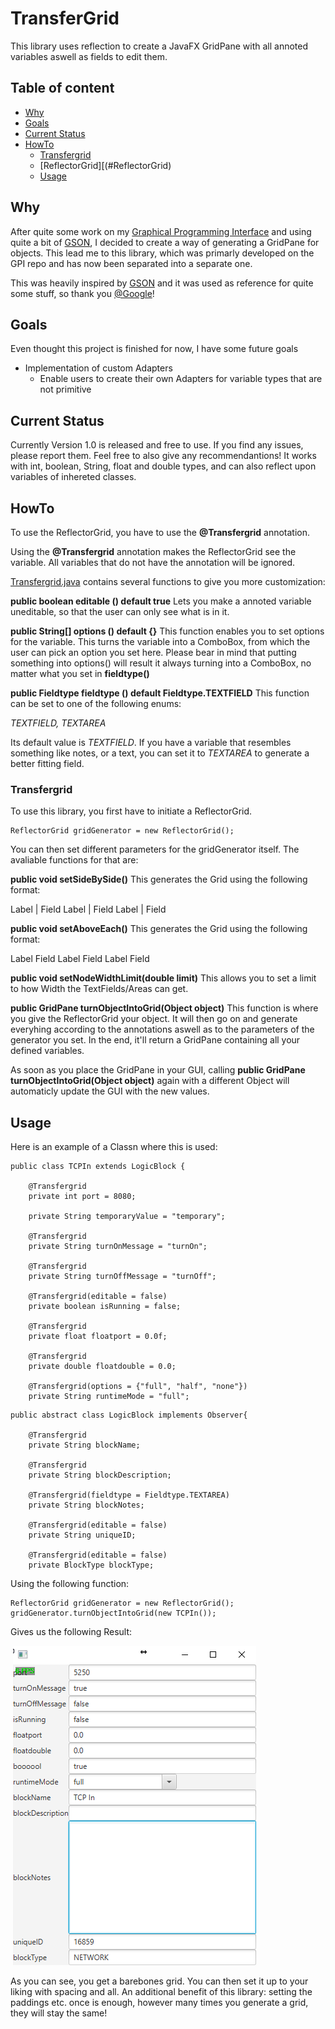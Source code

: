# TransferGrid
This library uses reflection to create a JavaFX GridPane with all annoted variables aswell as fields to edit them.

## Table of content

- [Why](#Reasoning)
- [Goals](#Goals)
- [Current Status](#Current-Status)
- [HowTo](#HowTo)
  - [Transfergrid](#Transfergrid)
  - [ReflectorGrid][(#ReflectorGrid)
  - [Usage](#Usage)

## Why

After quite some work on my [Graphical Programming Interface](https://github.com/FancyJavaStuff/GPI) and using quite a bit of [GSON](https://github.com/google/gson), I decided to create a way of generating a GridPane for objects. This lead me to this library, which was primarly developed on the GPI repo and has now been separated into a separate one.

This was heavily inspired by [GSON](https://github.com/google/gson) and it was used as reference for quite some stuff, so thank you [@Google](https://github.com/google)!

## Goals

Even thought this project is finished for now, I have some future goals

* Implementation of custom Adapters
  - Enable users to create their own Adapters for variable types that are not primitive

## Current Status

Currently Version 1.0 is released and free to use. If you find any issues, please report them. Feel free to also give any recommendantions!
It works with int, boolean, String, float and double types, and can also reflect upon variables of inhereted classes.

## HowTo

To use the ReflectorGrid, you have to use the <b>@Transfergrid</b> annotation.

Using the <b>@Transfergrid</b> annotation makes the ReflectorGrid see the variable. All variables that do not have the annotation will be ignored.

[Transfergrid.java](https://github.com/FancyJavaStuff/TransferGrid/blob/master/src/ch/rs/reflectorgrid/Transfergrid.java) contains several functions to give you more customization:

<b>public boolean editable () default true</b>
Lets you make a annoted variable uneditable, so that the user can only see what is in it.

<b>public String[] options () default {}</b>
This function enables you to set options for the variable. This turns the variable into a ComboBox, from which the user can pick an option you set here. Please bear in mind that putting something into options() will result it always turning into a ComboBox, no matter what you set in <b>fieldtype()</b>

<b>public Fieldtype fieldtype () default Fieldtype.TEXTFIELD</b>
This function can be set to one of the following enums:

<i>TEXTFIELD, TEXTAREA</i>

Its default value is <i>TEXTFIELD</i>. If you have a variable that resembles something like notes, or a text, you can set it to <i>TEXTAREA</i> to generate a better fitting field.


### Transfergrid

To use this library, you first have to initiate a ReflectorGrid.
```
ReflectorGrid gridGenerator = new ReflectorGrid();
```

You can then set different parameters for the gridGenerator itself. The avaliable functions for that are:

<b>public void setSideBySide()</b>
This generates the Grid using the following format:

Label | Field
Label | Field 
Label | Field


<b>public void setAboveEach()</b>
This generates the Grid using the following format:

Label
Field
Label
Field
Label
Field


<b>public void setNodeWidthLimit(double limit)</b>
This allows you to set a limit to how Width the TextFields/Areas can get.


<b>public GridPane turnObjectIntoGrid(Object object)</b>
This function is where you give the ReflectorGrid your object. It will then go on and generate everyhing according to the annotations aswell as to the parameters of the generator you set. In the end, it'll return a GridPane containing all your defined variables.

As soon as you place the GridPane in your GUI, calling <b>public GridPane turnObjectIntoGrid(Object object)</b> again with a different Object will automaticly update the GUI with the new values.


## Usage

Here is an example of a Classn where this is used:

```
public class TCPIn extends LogicBlock {

    @Transfergrid
    private int port = 8080;
    
    private String temporaryValue = "temporary";
    
    @Transfergrid
    private String turnOnMessage = "turnOn";

    @Transfergrid
    private String turnOffMessage = "turnOff";
    
    @Transfergrid(editable = false)
    private boolean isRunning = false;
    
    @Transfergrid
    private float floatport = 0.0f;
    
    @Transfergrid
    private double floatdouble = 0.0;
    
    @Transfergrid(options = {"full", "half", "none"})
    private String runtimeMode = "full";

```

```
public abstract class LogicBlock implements Observer{

    @Transfergrid
    private String blockName;

    @Transfergrid
    private String blockDescription;
    
    @Transfergrid(fieldtype = Fieldtype.TEXTAREA)
    private String blockNotes;
    
    @Transfergrid(editable = false)
    private String uniqueID;

    @Transfergrid(editable = false)
    private BlockType blockType;
```

Using the following function:
```
ReflectorGrid gridGenerator = new ReflectorGrid();
gridGenerator.turnObjectIntoGrid(new TCPIn());
```

Gives us the following Result:

<p align="left">
  <img src="pictures/GeneratedGridExample.png"/>
</p>

As you can see, you get a barebones grid. You can then set it up to your liking with spacing and all. An additional benefit of this library: setting the paddings etc. once is enough, however many times you generate a grid, they will stay the same!
